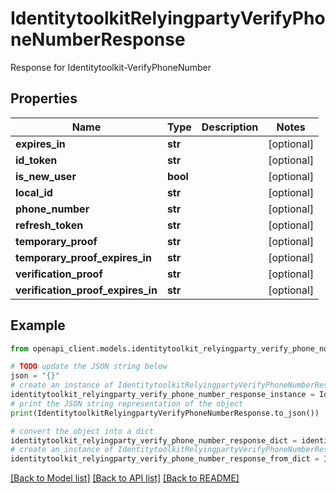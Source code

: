 # IdentitytoolkitRelyingpartyVerifyPhoneNumberResponse

Response for Identitytoolkit-VerifyPhoneNumber

## Properties

Name | Type | Description | Notes
------------ | ------------- | ------------- | -------------
**expires_in** | **str** |  | [optional] 
**id_token** | **str** |  | [optional] 
**is_new_user** | **bool** |  | [optional] 
**local_id** | **str** |  | [optional] 
**phone_number** | **str** |  | [optional] 
**refresh_token** | **str** |  | [optional] 
**temporary_proof** | **str** |  | [optional] 
**temporary_proof_expires_in** | **str** |  | [optional] 
**verification_proof** | **str** |  | [optional] 
**verification_proof_expires_in** | **str** |  | [optional] 

## Example

```python
from openapi_client.models.identitytoolkit_relyingparty_verify_phone_number_response import IdentitytoolkitRelyingpartyVerifyPhoneNumberResponse

# TODO update the JSON string below
json = "{}"
# create an instance of IdentitytoolkitRelyingpartyVerifyPhoneNumberResponse from a JSON string
identitytoolkit_relyingparty_verify_phone_number_response_instance = IdentitytoolkitRelyingpartyVerifyPhoneNumberResponse.from_json(json)
# print the JSON string representation of the object
print(IdentitytoolkitRelyingpartyVerifyPhoneNumberResponse.to_json())

# convert the object into a dict
identitytoolkit_relyingparty_verify_phone_number_response_dict = identitytoolkit_relyingparty_verify_phone_number_response_instance.to_dict()
# create an instance of IdentitytoolkitRelyingpartyVerifyPhoneNumberResponse from a dict
identitytoolkit_relyingparty_verify_phone_number_response_from_dict = IdentitytoolkitRelyingpartyVerifyPhoneNumberResponse.from_dict(identitytoolkit_relyingparty_verify_phone_number_response_dict)
```
[[Back to Model list]](../README.md#documentation-for-models) [[Back to API list]](../README.md#documentation-for-api-endpoints) [[Back to README]](../README.md)


